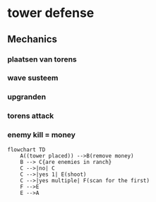 ﻿# tower defense

## Mechanics
### plaatsen van torens
### wave susteem
### upgranden
### torens attack
### enemy kill = money 
```mermaid
flowchart TD
    A((tower placed)) -->B(remove money)
    B --> C{are enemies in ranch}
    C -->|no| C
    C -->|yes 1| E(shoot)
    C -->|yes multiple| F(scan for the first)
    F -->E
    E -->A
